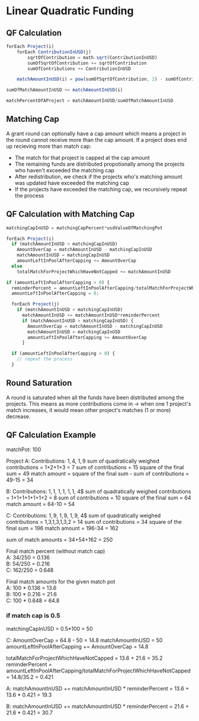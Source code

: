 # Linear Quadratic Funding

## QF Calculation

```javascript
forEach Project(i)
	forEach ContributionInUSD(j)
		sqrtOfContribution = math.sqrt(ContributionInUSD)
		sumOfSqrtOfContribution += sqrtOfContribution
		sumOfContributions += ContributionInUSD

	matchAmountInUSD(i) = pow(sumOfSqrtOfContribution, 2) - sumOfContributions

sumOfMatchAmountInUSD += matchAmountInUSD(i)

matchPercentOfAProject = matchAmountInUSD/sumOfMatchAmountInUSD
```

## Matching Cap

A grant round can optionally have a cap amount which means a project in the round cannot receive more than the cap amount. If a project does end up recieving more than match cap:

- The match for that project is capped at the cap amount
- The remaining funds are distributed propotionally among the projects who haven't exceeded the matching cap
- After redistribution, we check if the projects who's matching amount was updated have exceeded the matching cap
- If the projects have exceeded the matching cap, we recursively repeat the process

## QF Calculation with Matching Cap

```javascript
matchingCapInUSD = matchingCapPercent*usdValueOfMatchingPot

forEach Project(i)
  if (matchAmountInUSD > matchingCapInUSD)
    AmountOverCap = matchAmountInUSD - matchingCapInUSD
    matchAmountInUSD = matchingCapInUSD
    amountLeftInPoolAfterCapping += AmountOverCap
  else
    totalMatchForProjectWhichHaveNotCapped += matchAmountInUSD

if (amountLeftInPoolAfterCapping > 0) {
  reminderPercent = amountLeftInPoolAfterCapping/totalMatchForProjectWhichHaveNotCapped
  amountLeftInPoolAfterCapping = 0;

  forEach Project(j)
    if (matchAmountInUSD < matchingCapInUSD)
      matchAmountInUSD += matchAmountInUSD*reminderPercent
      if (matchAmountInUSD > matchingCapInUSD) {
        AmountOverCap = matchAmountInUSD - matchingCapInUSD
        matchAmountInUSD = matchingCapInUSD
        amountLeftInPoolAfterCapping += AmountOverCap
      }

  if (amountLeftInPoolAfterCapping > 0) {
    // repeat the process
  }
```

## Round Saturation

A round is saturated when all the funds have been distributed among the projects.
This means as more contributions come in -> when one 1 project's match increases, it would mean other project's matches (1 or more) decrease.

## QF Calculation Example

matchPot: 100

Project A:
Contributions: 1$, 4$, 1$, 9$
sum of quadratically weighed contributions = 1+2+1+3 = 7
sum of contributions = 15
square of the final sum = 49
match amount = square of the final sum - sum of contributions = 49-15 = 34

B:
Contributions: 1$, 1$, 1$, 1$, 1$, 1$, 4$
sum of quadratically weighed contributions = 1+1+1+1+1+1+2 = 8
sum of contributions = 10
square of the final sum = 64
match amount = 64-10 = 54

C:
Contributions: 1$, 9$, 1$, 9$, 1$, 9$, 4$
sum of quadratically weighed contributions = 1,3,1,3,1,3,2 = 14
sum of contributions = 34
square of the final sum = 196
match amount = 196-34 = 162

sum of match amounts = 34+54+162 = 250

Final match percent (without match cap) <br>
A: 34/250 = 0.136 <br>
B: 54/250 = 0.216 <br>
C: 162/250 = 0.648 

Final match amounts for the given match pot <br>
A: 100 * 0.136 = 13.6 <br>
B: 100 * 0.216 = 21.6 <br>
C: 100 \* 0.648 = 64.8 <br>

### if match cap is 0.5

matchingCapInUSD = 0.5\*100 = 50

C:
AmountOverCap = 64.8 - 50 = 14.8
matchAmountInUSD = 50
amountLeftInPoolAfterCapping += AmountOverCap = 14.8

totalMatchForProjectWhichHaveNotCapped = 13.6 + 21.6 = 35.2
reminderPercent = amountLeftInPoolAfterCapping/totalMatchForProjectWhichHaveNotCapped = 14.8/35.2 = 0.421

A:
matchAmountInUSD += matchAmountInUSD * reminderPercent = 13.6 + 13.6 * 0.421 = 19.3

B:
matchAmountInUSD += matchAmountInUSD * reminderPercent = 21.6 + 21.6 * 0.421 = 30.7
